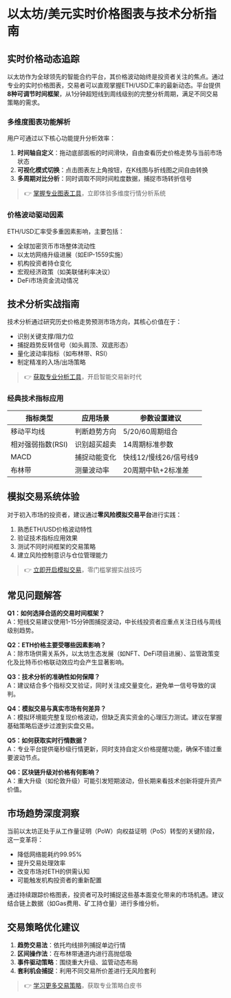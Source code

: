 # 以太坊/美元实时价格图表与技术分析指南

## 实时价格动态追踪
以太坊作为全球领先的智能合约平台，其价格波动始终是投资者关注的焦点。通过专业的实时价格图表，交易者可以直观掌握ETH/USD汇率的最新动态。平台提供**8种可调节时间框架**，从1分钟超短线到周线级别的完整分析周期，满足不同交易策略的需求。

### 多维度图表功能解析
用户可通过以下核心功能提升分析效率：
1. **时间轴自定义**：拖动底部面板的时间滑块，自由查看历史价格走势与当前市场状态
2. **可视化模式切换**：点击图表左上角按钮，在K线图与折线图之间自由转换
3. **多周期对比分析**：同时调取不同时间粒度数据，捕捉市场转折信号

> 👉 [掌握专业图表工具](https://bit.ly/okx_welcome)，立即体验多维度行情分析系统

### 价格波动驱动因素
ETH/USD汇率受多重因素影响，主要包括：
- 全球加密货币市场整体流动性
- 以太坊网络升级进展（如EIP-1559实施）
- 机构投资者持仓变化
- 宏观经济政策（如美联储利率决议）
- DeFi市场资金流动情况

## 技术分析实战指南
技术分析通过研究历史价格走势预测市场方向，其核心价值在于：
- 识别关键支撑/阻力位
- 捕捉趋势反转信号（如头肩顶、双底形态）
- 量化波动率指标（如布林带、RSI）
- 制定精准的入场/出场策略

> 👉 [获取专业分析工具](https://bit.ly/okx_welcome)，开启智能交易新时代

### 经典技术指标应用
| 指标类型 | 应用场景 | 参数设置建议 |
|---------|----------|--------------|
| 移动平均线 | 判断趋势方向 | 5/20/60周期组合 |
| 相对强弱指数(RSI) | 识别超买超卖 | 14周期标准参数 |
| MACD | 捕捉动能变化 | 快线12/慢线26/信号线9 |
| 布林带 | 测量波动率 | 20周期中轨+2标准差 |

## 模拟交易系统体验
对于初入市场的投资者，建议通过**零风险模拟交易平台**进行实践：
1. 熟悉ETH/USD价格波动特性
2. 验证技术指标应用效果
3. 测试不同时间框架的交易策略
4. 建立风险控制意识与仓位管理能力

> 👉 [立即开启模拟交易](https://bit.ly/okx_welcome)，零门槛掌握实战技巧

## 常见问题解答
**Q1：如何选择合适的交易时间框架？**  
A：短线交易建议使用1-15分钟图捕捉波动，中长线投资者应重点关注日线与周线级别趋势。

**Q2：ETH价格主要受哪些因素影响？**  
A：除市场供需关系外，以太坊生态发展（如NFT、DeFi项目进展）、监管政策变化及比特币价格联动效应均会产生显著影响。

**Q3：技术分析的准确性如何保障？**  
A：建议结合多个指标交叉验证，同时关注成交量变化，避免单一信号导致的误判。

**Q4：模拟交易与真实市场有何差异？**  
A：模拟环境能完整复现价格波动，但缺乏真实资金的心理压力测试。建议在掌握基础策略后逐步过渡到实盘交易。

**Q5：如何获取实时行情数据？**  
A：专业平台提供毫秒级行情更新，同时支持自定义价格提醒功能，确保不错过重要波动节点。

**Q6：区块链升级对价格有何影响？**  
A：重大升级（如伦敦升级）可能引发短期波动，但长期来看技术创新将提升资产价值。

## 市场趋势深度洞察
当前以太坊正处于从工作量证明（PoW）向权益证明（PoS）转型的关键阶段，这一变革将：
- 降低网络能耗约99.95%
- 提升交易处理效率
- 改变市场对ETH的供需认知
- 可能触发机构投资者的重新配置

通过持续跟踪价格图表，投资者可及时捕捉这些基本面变化带来的市场机遇。建议结合链上数据（如Gas费用、矿工持仓量）进行多维分析。

## 交易策略优化建议
1. **趋势交易法**：依托均线排列捕捉单边行情
2. **区间操作法**：在布林带通道内进行高抛低吸
3. **事件驱动策略**：围绕重大升级、监管动态布局
4. **套利机会捕捉**：利用不同交易所价差进行无风险套利

> 👉 [学习更多交易策略](https://bit.ly/okx_welcome)，获取专业策略白皮书
